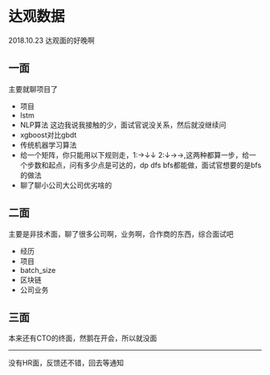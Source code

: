 # 达观数据
2018.10.23 达观面的好晚啊
## 一面
主要就聊项目了
- 项目
- lstm
- NLP算法 这边我说我接触的少，面试官说没关系，然后就没继续问
- xgboost对比gbdt
- 传统机器学习算法
- 给一个矩阵，你只能用以下规则走，1:→↓↓ 2:↓→→,这两种都算一步，给一个步数和起点，问有多少点是可达的，dp dfs bfs都能做，面试官想要的是bfs的做法
- 聊了聊小公司大公司优劣啥的
## 二面
主要是非技术面，聊了很多公司啊，业务啊，合作商的东西，综合面试吧
- 经历
- 项目
- batch_size
- 区块链
- 公司业务
## 三面
本来还有CTO的终面，然鹅在开会，所以就没面

---
没有HR面，反馈还不错，回去等通知